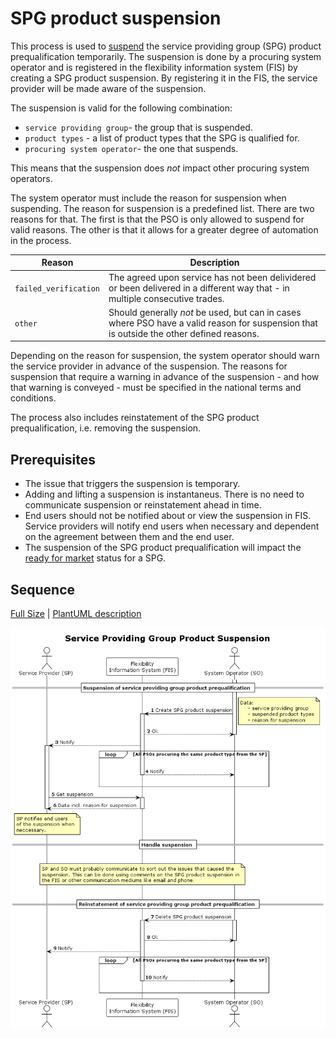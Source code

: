 # SPG product suspension

This process is used to [suspend](../concepts/suspension.md) the service
providing group (SPG) product prequalification temporarily. The suspension is done
by a procuring system operator and is registered in the flexibility information
system (FIS) by creating a SPG product suspension. By registering it in the FIS,
the service provider will be made aware of the suspension.

The suspension is valid for the following combination:

* `service providing group`- the group that is suspended.
* `product types` - a list of product types that the SPG is qualified for.
* `procuring system operator`- the one that suspends.

This means that the suspension does _not_ impact other procuring system operators.

The system operator must include the reason for suspension when suspending. The
reason for suspension is a predefined list. There are two reasons for that. The
first is that the PSO is only allowed to suspend for valid reasons. The other is
that it allows for a greater degree of automation in the process.

| Reason                | Description                                                                                                                              |
|-----------------------|------------------------------------------------------------------------------------------------------------------------------------------|
| `failed_verification` | The agreed upon service has not been delividered or been delivered in a different way that  - in multiple consecutive trades.            |
| `other`               | Should generally _not_ be used, but can in cases where PSO have a valid reason for suspension that is outside the other defined reasons. |

Depending on the reason for suspension, the system operator should warn the
service provider in advance of the suspension. The reasons for suspension that
require a warning in advance of the suspension - and how that warning is
conveyed - must be specified in the national terms and conditions.

The process also includes reinstatement of the SPG product prequalification,
i.e. removing the suspension.

## Prerequisites

* The issue that triggers the suspension is temporary.
* Adding and lifting a suspension is instantaneus. There is no need to
  communicate suspension or reinstatement ahead in time.
* End users should not be notified about or view the suspension in FIS. Service
  providers will notify end users when necessary and dependent on the agreement
  between them and the end user.
* The suspension of the SPG product prequalification will impact the
  [ready for market](https://elhub.github.io/flex-information-system/concepts/ready-for-market/)
  status for a SPG.

## Sequence

[Full Size](../diagrams/service_providing_group_product_suspension.png) |
[PlantUML description](../diagrams/service_providing_group_product_suspension.plantuml)

![Service Provider contract and termination](../diagrams/service_providing_group_product_suspension.png)